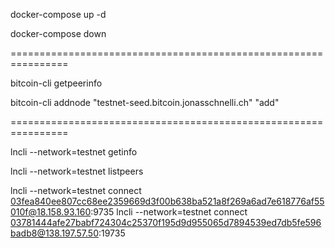 docker-compose up -d

docker-compose down

================================================================

bitcoin-cli getpeerinfo

bitcoin-cli addnode "testnet-seed.bitcoin.jonasschnelli.ch" "add"

================================================================

lncli --network=testnet getinfo

lncli --network=testnet listpeers

lncli --network=testnet connect 03fea840ee807cc68ee2359669d3f00b638ba521a8f269a6ad7e618776af55010f@18.158.93.160:9735
lncli --network=testnet connect 03781444afe27babf724304c25370f195d9d955065d7894539ed7db5fe596badb8@138.197.57.50:19735